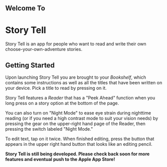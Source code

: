 ## Welcome To
# Story Tell

Story Tell is an app for people who want to read and write their own choose-your-own-adventure stories. 

## Getting Started
[](https://github.com/Mgtei/AC3.2-StoryTell-1/blob/master/StoryTell/StoryTell/Assets.xcassets/logo.imageset/S%20Logo%20Rounded%20Sq.png)

Upon launching Story Tell you are brought to your *Bookshelf*, which contains some instructions as well as all the titles that have been written on your device. Pick a title to read by pressing on it.
[](https://static1.squarespace.com/static/5159f901e4b0e6ea87df4446/t/59cda01bf6576e05c30eceab/1506648102563/StoryTell+Landing+Page.png?format=500w)

Story Tell features a *Reader* that has a "Peek Ahead" function when you long press on a story option at the bottom of the page.
[](https://static1.squarespace.com/static/5159f901e4b0e6ea87df4446/t/59cda03e90badeb929a0a413/1506648132299/StoryTell+Reading.png?format=500w)

You can also turn on "Night Mode" to ease eye strain during nighttime reading (or if you need a high contrast mode to suit your vision needs) by pressing the gear on the upper-right hand page of the Reader, then pressing the switch labeled "Night Mode."
[](https://static1.squarespace.com/static/5159f901e4b0e6ea87df4446/t/59cda05546c3c4f5a93f0c38/1506648154583/StoryTell+vision.png?format=500w)

To edit text, tap on it twice. When finished editing, press the button that appears in the upper right hand button that looks like an editing pencil.

**Story Tell is still being developed. Please check back soon for more features and eventual push to the Apple App Store!**
